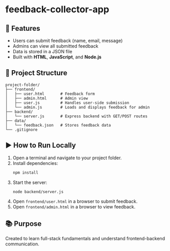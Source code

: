 # feedback-collector-app

## 🚀 Features

- Users can submit feedback (name, email, message)  
- Admins can view all submitted feedback  
- Data is stored in a JSON file  
- Built with **HTML**, **JavaScript**, and **Node.js**

## 📁 Project Structure

```
project-folder/
├── frontend/
│   ├── user.html       # Feedback form
│   ├── admin.html      # Admin view
│   ├── user.js         # Handles user-side submission
│   └── admin.js        # Loads and displays feedback for admin
├── backend/
│   └── server.js       # Express backend with GET/POST routes
├── data/
│   └── feedback.json   # Stores feedback data
└── .gitignore
```

## ▶️ How to Run Locally

1. Open a terminal and navigate to your project folder.  
2. Install dependencies:
   ```bash
   npm install
   ```
3. Start the server:
   ```bash
   node backend/server.js
   ```
4. Open `frontend/user.html` in a browser to submit feedback.  
5. Open `frontend/admin.html` in a browser to view feedback.

## 📚 Purpose

Created to learn full-stack fundamentals and understand frontend-backend communication.
